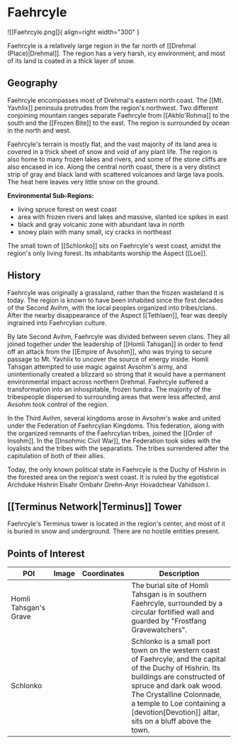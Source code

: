 # Faehrcyle

![[Faehrcyle.png]]{ align=right width="300" }

Faehrcyle is a relatively large region in the far north of [[Drehmal (Place)|Drehmal]]. The region has a very harsh, icy environment, and most of its land is coated in a thick layer of snow.

## Geography

Faehrcyle encompasses most of Drehmal's eastern north coast. The [[Mt. Yavhlix]] peninsula protrudes from the region's northwest. Two different conjoining mountain ranges separate Faehrcyle from [[Akhlo'Rohma]] to the south and the [[Frozen Bite]] to the east. The region is surrounded by ocean in the north and west.

Faehrcyle's terrain is mostly flat, and the vast majority of its land area is covered in a thick sheet of snow and void of any plant life. The region is also home to many frozen lakes and rivers, and some of the stone cliffs are also encased in ice. Along the central north coast, there is a very distinct strip of gray and black land with scattered volcanoes and large lava pools. The heat here leaves very little snow on the ground.

**Environmental Sub-Regions:**

- living spruce forest on west coast
- area with frozen rivers and lakes and massive, slanted ice spikes in east
- black and gray volcanic zone with abundant lava in north
- snowy plain with many small, icy cracks in northeast

The small town of [[Schlonko]] sits on Faehrcyle's west coast, amidst the region's only living forest. Its inhabitants worship the Aspect [[Loe]].

## History

Faehrcyle was originally a grassland, rather than the frozen wasteland it is today. The region is known to have been inhabited since the first decades of the Second Avihm, with the local peoples organized into tribes/clans. After the nearby disappearance of the Aspect [[Tethlaen]], fear was deeply ingrained into Faehrcylian culture.

By late Second Avihm, Faehrcyle was divided between seven clans. They all joined together under the leadership of [[Homli Tahsgan]] in order to fend off an attack from the [[Empire of Avsohm]], who was trying to secure passage to Mt. Yavhlix to uncover the source of energy inside. Homli Tahsgan attempted to use magic against Avsohm's army, and unintentionally created a blizzard so strong that it would have a permanent environmental impact across northern Drehmal. Faehrcyle suffered a transformation into an inhospitable, frozen tundra. The majority of the tribespeople dispersed to surrounding areas that were less affected, and Avsohm took control of the region.

In the Third Avihm, several kingdoms arose in Avsohm's wake and united under the Federation of Faehrcylian Kingdoms. This federation, along with the organized remnants of the Faehrcylian tribes, joined the [[Order of Insohm]]. In the [[Insohmic Civil War]], the Federation took sides with the loyalists and the tribes with the separatists. The tribes surrendered after the capitulation of both of their allies. 

Today, the only known political state in Faehrcyle is the Duchy of Hishrin in the forested area on the region's west coast. It is ruled by the egotistical Archduke Hishrin Elsahr Ombahr Drehn-Anyr Hovadchear Vahidson I.


## [[Terminus Network|Terminus]] Tower

Faehrcyle's Terminus tower is located in the region's center, and most of it is buried in snow and underground. There are no hostile entities present.

## Points of Interest

| POI | Image | Coordinates | Description |
|-|-|-|-|
| Homli Tahsgan's Grave |  |  | The burial site of Homli Tahsgan is in southern Faehrcyle, surrounded by a circular fortified wall and guarded by "Frostfang Gravewatchers". |
| Schlonko |  |  | Schlonko is a small port town on the western coast of Faehrcyle, and the capital of the Duchy of Hishrin. Its buildings are constructed of spruce and dark oak wood. The Crystalline Colonnade, a temple to Loe containing a [devotion[Devotion]] altar, sits on a bluff above the town. |
